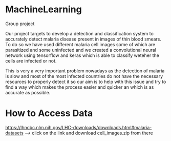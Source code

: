 # MachineLearning
Group project

Our project targets to develop a detection and classification system to accurately detect malaria disease present in images of thin blood smears. To do so we have used different malaria cell images some of which are parasitized and some uninfected and we created a convolutional neural network using tensorflow and keras which is able to classify weteher the cells are infected or not. 

This is very a very important problem nowadays as the detection of malaria is slow and most of the most infected countries do not have the necessary resources to properly detect it so our aim is to help with this issue and try to find a way which makes the process easier and quicker an which is as accurate as possible.

# How to Access Data
https://lhncbc.nlm.nih.gov/LHC-downloads/downloads.html#malaria-datasets --> click on the link and download cell_images.zip from there
